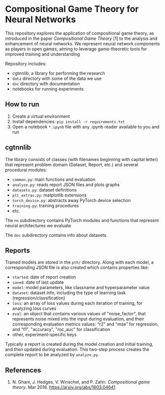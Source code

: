 # Compositional Game Theory for Neural Networks

This repository explores the application of compositional game
theory, as introduced in the paper *Compositional Game Theory* [1] to
the analysis and enhancement of neural networks. We represent neural
network components as players in open games, aiming to leverage
game-theoretic tools for improved training and understanding

Repository includes:

- cgtnnlib, a library for performing the research
- `data` directory with some of the data we use
- `doc` directory with documentation
- notebooks for running experiments

## How to run

1. Create a virtual environment
2. Install dependencies: `pip install -r requirements.txt`
3. Open a notebook `*.ipynb` file with any .ipynb reader available to you
   and run

## cgtnnlib

The library consists of classes (with filenames beginning with capital letter)
that represent problem domain (Dataset, Report, etc.) and several procedural
modules:

- `common.py`: main functions and evaluation
- `analyze.py`: reads report JSON files and plots graphs
- `datasets.py`: dataset definitions
- `plt_extras.py`: matplotlib extensions
- `torch_device.py`: abstracts away PyTorch device selection
- `training.py`: training procedures
- etc.

The `nn` subdirectory contains PyTorch modules and functions that represent
neural architectures we evaluate

The `doc` subdirectory contains info about datasets.

## Reports

Trained models are stored in the `pth/` directory. Along with each
model, a corresponding JSON file is also created which contains
properties like:

- `started`: date of report creation
- `saved`: date of last update
- `model`: model parameters, like classname and hyperparameter value
- `dataset`: dataset info, including the type of learning task
  (regression/classification)
- `loss`: an array of loss values during each iteration of training,
  for analyzing loss curves
- `eval`: an object that contains various values of "noise_factor",
  that represents noise mixed into the input during evaluation, and
  their corresponding evaluation metrics values: "r2" and "mse" for
  regression, and "f1", "accuracy", "roc_auc" for classification
- other, experiment-specific keys

Typically a report is created during the model creation and initial
training, and then updated during evaluation. This two-step process
creates the complete report to be analyzed by `analyze.py`.

## References

1. N. Ghani, J. Hedges, V. Winschel, and P. Zahn. *Compositional game theory*.
   Mar 2016. https://arxiv.org/abs/1603.04641
